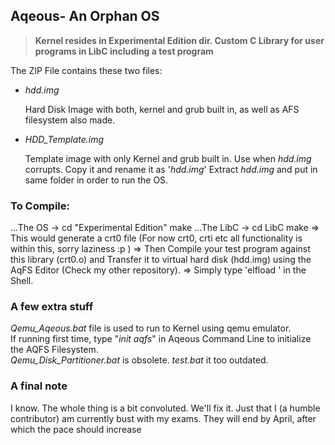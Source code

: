 ## Aqeous- An Orphan OS

>__Kernel resides in Experimental Edition dir. Custom C Library for user programs in LibC including a test program__

The ZIP File contains these two files:  
* _hdd.img_  
  
  Hard Disk Image with both, kernel and grub built in, as well as AFS filesystem also made.
* _HDD_Template.img_

  Template image with only Kernel and grub built in. Use when _hdd.img_ corrupts. Copy it and rename it as '_hdd.img_'
  Extract _hdd.img_ and put in same folder in order to run the OS. 
### To Compile: 
...The OS -> cd "Experimental Edition"
             make
...The LibC -> cd LibC
               make 
       => This would generate a crt0 file (For now crt0, crti etc all functionality is within this, sorry laziness :p )
       => Then Compile your test program against this library (crt0.o) and Transfer it to virtual hard disk (hdd.img) 
          using the AqFS Editor (Check my other repository).
       => Simply type 'elfload <file>' in the Shell.
       
### A few extra stuff
_Qemu_Aqeous.bat_ file is used to run to Kernel using qemu emulator.  
If running first time, type "_init aqfs_" in Aqeous Command Line to initialize the AQFS Filesystem.  
_Qemu_Disk_Partitioner.bat_ is obsolete. _test.bat_ it too outdated.
### A final note
I know. The whole thing is a bit convoluted. We'll fix it. Just that I (a humble contributor) am currently bust with my exams. They will end by April, after which the pace should increase
